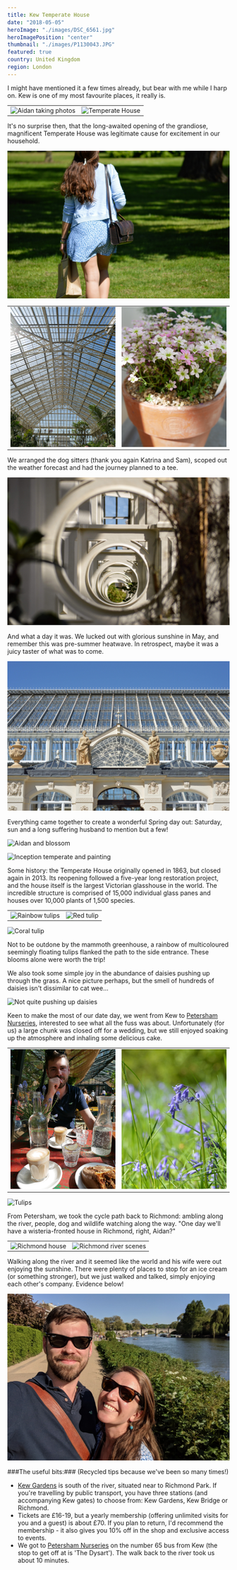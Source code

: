```yaml
---
title: Kew Temperate House
date: "2018-05-05"
heroImage: "./images/DSC_6561.jpg"
heroImagePosition: "center"
thumbnail: "./images/P1130043.JPG"
featured: true
country: United Kingdom
region: London
---
```


I might have mentioned it a few times already, but bear with me while I harp on. Kew is one of my most favourite places, it really is.

|  |  |
| --- | --- |
| ![Aidan taking photos](./images/P1130007.jpg) | ![Temperate House](./images/P1130028.jpg)

It's no surprise then, that the long-awaited opening of the grandiose, magnificent Temperate House was legitimate cause for excitement in our household.

![Walking into Kew](./images/DSC_6549.jpg)

|  |  |
| --- | --- |
| ![Temperate House](./images/P1130043.JPG) | ![Kew plant pots](./images/P1130047.JPG)

We arranged the dog sitters (thank you again Katrina and Sam), scoped out the weather forecast and had the journey planned to a tee.

![Temperate House interior](./images/DSC_6571.jpg)

And what a day it was. We lucked out with glorious sunshine in May, and remember this was pre-summer heatwave. In retrospect, maybe it was a juicy taster of what was to come. 

![Temperate House2](./images/DSC_6561.jpg)

Everything came together to create a wonderful Spring day out: Saturday, sun and a long suffering husband to mention but a few!

![Aidan and blossom](./images/P1130109.jpg)

![Inception temperate and painting](./images/P1130253.jpg)

Some history: the Temperate House originally opened in 1863, but closed again in 2013. Its reopening followed a five-year long restoration project, and the house itself is the largest Victorian glasshouse in the world. The incredible structure is comprised of 15,000 individual glass panes and houses over 10,000 plants of 1,500 species. 

|  |  |
| --- | --- |
| ![Rainbow tulips](./images/DSC_6589.jpg) | ![Red tulip](./images/DSC_6599.jpg)

![Coral tulip](./images/DSC_6638.jpg)

Not to be outdone by the mammoth greenhouse, a rainbow of multicoloured seemingly floating tulips flanked the path to the side entrance. These blooms alone were worth the trip!

We also took some simple joy in the abundance of daisies pushing up through the grass. A nice picture perhaps, but the smell of hundreds of daisies isn't dissimilar to cat wee... 

![Not quite pushing up daisies](./images/DSC_6703.jpg)

Keen to make the most of our date day, we went from Kew to [Petersham Nurseries](https://petershamnurseries.com/), interested to see what all the fuss was about. Unfortunately (for us) a large chunk was closed off for a wedding, but we still enjoyed soaking up the atmosphere and inhaling some delicious cake.

|  |  |
| --- | --- |
| ![Petersham](./images/P1130267.JPG) | ![Bluebells](./images/DSC_6758.JPG)

![Tulips](./images/DSC_6712.jpg)

From Petersham, we took the cycle path back to Richmond: ambling along the river, people, dog and wildlife watching along the way. "One day we'll have a wisteria-fronted house in Richmond, right, Aidan?"

|  |  |
| --- | --- |
| ![Richmond house](./images/P1130307.jpg) | ![Richmond river scenes](./images/P1130290.jpg)

Walking along the river and it seemed like the world and his wife were out enjoying the sunshine. There were plenty of places to stop for an ice cream (or something stronger), but we just walked and talked, simply enjoying each other's company. Evidence below!

![Happy face](./images/IMG_20180505_165257.jpg)

###The useful bits:###
(Recycled tips because we've been so many times!)
- [Kew Gardens](https://www.kew.org/kew-gardens/plan-your-visit-to-kew-gardens/getting-here) is south of the river, situated near to Richmond Park. If you're travelling by public transport, you have three stations (and accompanying Kew gates) to choose from: Kew Gardens, Kew Bridge or Richmond.
- Tickets are £16-19, but a yearly membership (offering unlimited visits for you and a guest) is about £70. If you plan to return, I'd recommend the membership - it also gives you 10% off in the shop and exclusive access to events.
- We got to [Petersham Nurseries](https://petershamnurseries.com/) on the number 65 bus from Kew (the stop to get off at is 'The Dysart'). The walk back to the river took us about 10 minutes.